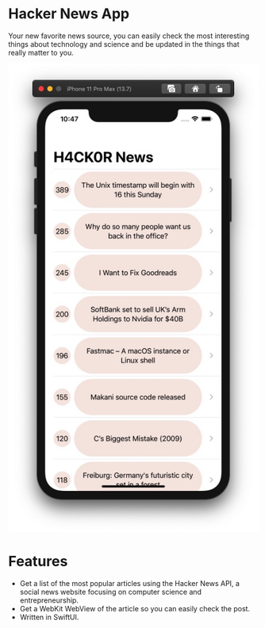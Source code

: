 ﻿# Hacker News App
Your new favorite news source, you can easily check the most interesting things about technology and science and be updated in the things that really matter to you.

![Image](/images/mockup-H4ck0r.png)

# Features
* Get a list of the most popular articles using the Hacker News API, a social news website focusing on computer science and entrepreneurship.
* Get a WebKit WebView of the article so you can easily check the post.
* Written in SwiftUI.

